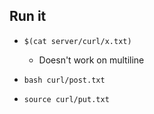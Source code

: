 ## Run it

- `$(cat server/curl/x.txt)`

  - Doesn't work on multiline

- `bash curl/post.txt`
- `source curl/put.txt`
